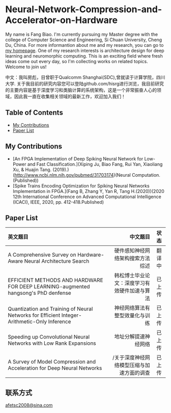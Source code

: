 # Neural-Network-Compression-and-Accelerator-on-Hardware

My name is Fang Biao. I'm currently pursuing my Master degree with the college of Computer Science and Engineering, Si Chuan University, Cheng Du, China. For more informantion about me and my research, you can go to [my homepage](https://github.com/hisrg). One of my research interests is architecture design for deep learning and neuromorphic computing. This is an exciting field where fresh ideas come out every day, so I'm collecting works on related topics. Welcome to join us!


中文：我叫房彪，目曾职于Qualcomm Shanghai(SDC),曾就读于计算学院，四川大学. 关于我目前的研究内容您可以登陆github.com/hisrg进行浏览，我目前研究的主要内容是基于深度学习和类脑计算的系统架构，这是一个非常振奋人心的领域，因此我一直在收集相关领域的最新工作，欢迎加入我们！

## Table of Contents
 - [My Contributions](#my-contributions)
 - [Paper List](#conference-papers)

## My Contributions
- [An FPGA Implementation of Deep Spiking Neural Network for Low-Power and Fast Classification.](Xiping Ju, Biao Fang, Rui Yan, Xiaoliang Xu, & Huajin Tang. (2019).)(http://www.ncbi.nlm.nih.gov/pubmed/31703174)(Neural Computation. (Published))
- [Spike Trains Encoding Optimization for Spiking Neural Networks Implementation in FPGA.](Fang B, Zhang Y, Yan R, Tang H.(2020))(2020 12th International Conference on Advanced Computational Intelligence (ICACI), IEEE, 2020, pp. 412-418.Published)

## Paper List
| 英文题目 | 中文题目 | 状态 |
| :-----| ----: | :----: |
| A Comprehensive Survey on Hardware-Aware Neural Architecture Search | 硬件感知神经网络架构搜索方法综述 | 翻译中 |
| EFFICIENT METHODS AND HARDWARE FOR DEEP LEARNING-augmented hangsong's PhD denfense | 韩松博士毕业论文：深度学习有效硬件加速与算法 | 已上传 |
|Quantization and Training of Neural Networks for Efficient Integer-Arithmetic-Only Inference|神经网络算法有整型效量化与训练|已上传|
|Speeding up Convolutional Neural Networks with Low Rank Expansions|地址分解提速神经网络|已上传|
|A Survey of Model Compression and Acceleration for Deep Neural Networks|/关于深度神经网络模型压缩与加速方面的调查|已上传|
## 联系方式
afetsc2008@sina.com
